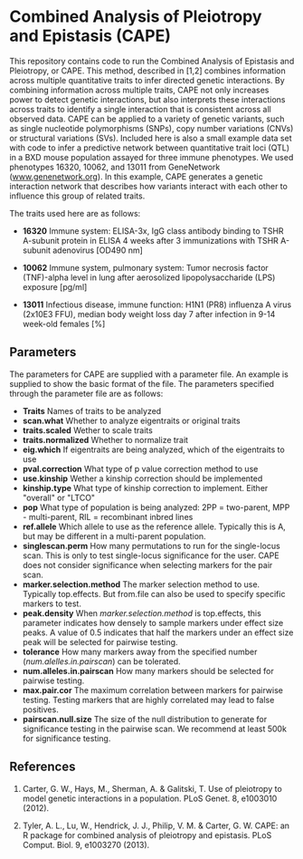 # Combined Analysis of Pleiotropy and Epistasis (CAPE)

This repository contains code to run the Combined Analysis of Epistasis and 
Pleiotropy, or CAPE. This method, described in [1,2] combines information 
across multiple quantitative traits to infer directed genetic interactions. By 
combining information across multiple traits, CAPE not only increases power 
to detect genetic interactions, but also interprets these interactions across 
traits to identify a single interaction that is consistent across all observed data. 
CAPE can be applied to a variety of genetic variants, such as single nucleotide 
polymorphisms (SNPs), copy number variations (CNVs) or structural variations 
(SVs). Included here is also a small example data set with code to infer a predictive 
network between quantitative trait loci (QTL) in a BXD mouse population assayed
for three immune phenotypes. We used phenotypes 16320, 10062, and 13011 from 
GeneNetwork (www.genenetwork.org).
In this example, CAPE generates a genetic interaction network that describes how 
variants interact with each other to influence this group of related traits.

The traits used here are as follows:
 
* **16320** Immune system: ELISA-3x, IgG class antibody binding to TSHR A-subunit 
protein in ELISA 4 weeks after 3 immunizations with TSHR A-subunit adenovirus [OD490 nm]

* **10062** Immune system,  pulmonary system: Tumor necrosis factor (TNF)-alpha level 
in lung after aerosolized lipopolysaccharide (LPS) exposure [pg/ml]

* **13011** Infectious disease, immune function: H1N1 (PR8) influenza A virus (2x10E3 FFU), 
median body weight loss day 7 after infection in 9-14 week-old females [\%]

## Parameters
The parameters for CAPE are supplied with a parameter file. An example is supplied
to show the basic format of the file. The parameters specified through the parameter 
file are as follows:

* **Traits** Names of traits to be analyzed
* **scan.what** Whether to analyze eigentraits or original traits
* **traits.scaled** Wether to scale traits 
* **traits.normalized**  Whether to normalize trait
* **eig.which** If eigentraits are being analyzed, which of the eigentraits to use
* **pval.correction** What type of p value correction method to use
* **use.kinship** Wether a kinship correction should be implemented
* **kinship.type** What type of kinship correction to implement. Either "overall" or "LTCO"
* **pop** What type of population is being analyzed:  2PP = two-parent, MPP - multi-parent, RIL = recombinant inbred lines
* **ref.allele** Which allele to use as the reference allele. Typically this is A, but may be different in a multi-parent population.
* **singlescan.perm** How many permutations to run for the single-locus scan. This is only to test single-locus
significance for the user. CAPE does not consider significance when selecting markers for the pair scan.
* **marker.selection.method** The marker selection method to use. Typically top.effects. But from.file can also be used to
specify specific markers to test.
* **peak.density** When *marker.selection.method* is top.effects, this parameter indicates how densely to sample 
markers under effect size peaks. A value of 0.5 indicates that half the markers under an effect size peak will be selected 
for pairwise testing.
* **tolerance** How many markers away from the specified number (*num.alelles.in.pairscan*) can be tolerated.
* **num.alleles.in.pairscan** How many markers should be selected for pairwise testing.
* **max.pair.cor** The maximum correlation between markers for pairwise testing. Testing markers that are highly
 correlated may lead to false positives.
* **pairscan.null.size**  The size of the null distribution to generate for significance testing in the pairwise scan.
We recommend at least 500k for significance testing.

 
 ## References

1. Carter, G. W., Hays, M., Sherman, A. & Galitski, T. Use of pleiotropy to model genetic 
interactions in a population. PLoS Genet. 8, e1003010 (2012).

2. Tyler, A. L., Lu, W., Hendrick, J. J., Philip, V. M. & Carter, G. W. CAPE: an R package 
for combined analysis of pleiotropy and epistasis. PLoS Comput. Biol. 9, e1003270 (2013).